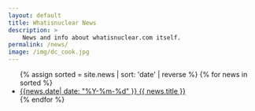 ```yaml
---
layout: default
title: Whatisnuclear News
description: >
    News and info about whatisnuclear.com itself.
permalink: /news/
image: /img/dc_cook.jpg
---
```

<div class="row">
<div class="col-md-8" markdown="1">

<ul>
{% assign sorted = site.news | sort: 'date' | reverse %}
{% for news in sorted %}
<li><a href="{{news.url}}">{{news.date| date: "%Y-%m-%d" }} {{ news.title }}</a></li>
{% endfor %}
</ul>

</div>
</div>
